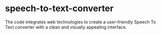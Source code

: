 # speech-to-text-converter
The code integrates web technologies to create a user-friendly Speech To Text converter with a clean and visually appealing interface.
